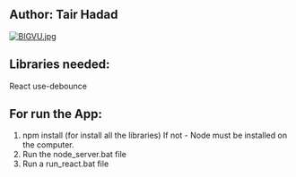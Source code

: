 ## Author: Tair Hadad



[![BIGVU.jpg](https://i.postimg.cc/bN80fdSm/BIGVU.jpg)](https://postimg.cc/qgb68JLK)




## Libraries needed:
React
use-debounce


## For run the App:
1. npm install (for install all the libraries)
If not - Node must be installed on the computer.
3. Run the node_server.bat file
4. Run a run_react.bat file

